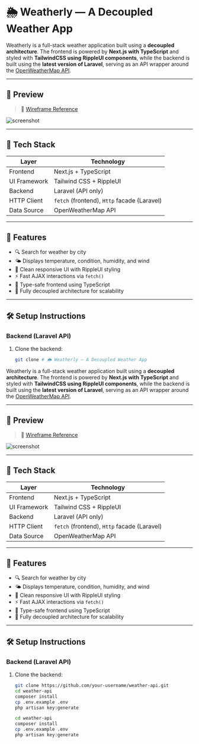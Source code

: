 # 🌦️ Weatherly — A Decoupled Weather App

Weatherly is a full-stack weather application built using a **decoupled architecture**. The frontend is powered by **Next.js with TypeScript** and styled with **TailwindCSS using RippleUI components**, while the backend is built using the **latest version of Laravel**, serving as an API wrapper around the [OpenWeatherMap API](https://openweathermap.org/api).

---

## 📸 Preview

> 🔗 [Wireframe Reference](https://docs.google.com/document/d/1b2c0PGxCRV34K06jz_D_OGpPKPR7CrVByB8OYmL33xY/edit)

![screenshot](preview.png) <!-- Optional: Add screenshot of the UI here -->

---

## 🧱 Tech Stack

| Layer        | Technology                |
| ------------ | ------------------------- |
| Frontend     | Next.js + TypeScript      |
| UI Framework | Tailwind CSS + RippleUI   |
| Backend      | Laravel (API only)        |
| HTTP Client  | `fetch` (frontend), `Http` facade (Laravel) |
| Data Source  | OpenWeatherMap API        |

---

## 🚀 Features

- 🔍 Search for weather by city
- 🌤️ Displays temperature, condition, humidity, and wind
- 💅 Clean responsive UI with RippleUI styling
- ⚡ Fast AJAX interactions via `fetch()`
- 🧠 Type-safe frontend using TypeScript
- 📂 Fully decoupled architecture for scalability

---

## 🛠️ Setup Instructions

### Backend (Laravel API)

1. Clone the backend:
   ```bash
   git clone # 🌦️ Weatherly — A Decoupled Weather App

Weatherly is a full-stack weather application built using a **decoupled architecture**. The frontend is powered by **Next.js with TypeScript** and styled with **TailwindCSS using RippleUI components**, while the backend is built using the **latest version of Laravel**, serving as an API wrapper around the [OpenWeatherMap API](https://openweathermap.org/api).

---

## 📸 Preview

> 🔗 [Wireframe Reference](https://docs.google.com/document/d/1b2c0PGxCRV34K06jz_D_OGpPKPR7CrVByB8OYmL33xY/edit)

![screenshot](preview.png) <!-- Optional: Add screenshot of the UI here -->

---

## 🧱 Tech Stack

| Layer        | Technology                |
| ------------ | ------------------------- |
| Frontend     | Next.js + TypeScript      |
| UI Framework | Tailwind CSS + RippleUI   |
| Backend      | Laravel (API only)        |
| HTTP Client  | `fetch` (frontend), `Http` facade (Laravel) |
| Data Source  | OpenWeatherMap API        |

---

## 🚀 Features

- 🔍 Search for weather by city
- 🌤️ Displays temperature, condition, humidity, and wind
- 💅 Clean responsive UI with RippleUI styling
- ⚡ Fast AJAX interactions via `fetch()`
- 🧠 Type-safe frontend using TypeScript
- 📂 Fully decoupled architecture for scalability

---

## 🛠️ Setup Instructions

### Backend (Laravel API)

1. Clone the backend:
   ```bash
   git clone https://github.com/your-username/weather-api.git
   cd weather-api
   composer install
   cp .env.example .env
   php artisan key:generate

   cd weather-api
   composer install
   cp .env.example .env
   php artisan key:generate
